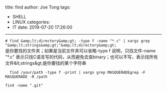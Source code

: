 title: find
author: Joe Tong
tags:
  - SHELL
  - LINUX
categories:
  - IT
date: 2019-07-20 17:26:00
---
`# find &amp;lt;directory&amp;gt; -type f -name "*.c" | xargs grep "&amp;lt;strings&amp;gt;"&amp;lt;directory&amp;gt;`  
是你要找的文件夹；如果是当前文件夹可以省略-type f 说明，只找文件-name "*.c"  表示只找C语言写的代码，从而避免去查binary；也可以不写，表示找所有文件&amp;lt;strings&amp;gt;是你要找的某个字符串  
```
  find /your/path -type f -print | xargs grep MASQUERADEgrep -F MASQUERADE -R /path
```
  `find -name ".git"`
  
  

